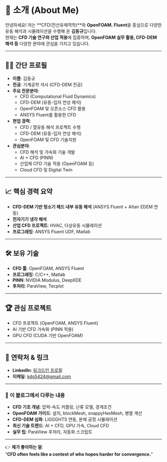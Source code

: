 # 👋 소개 (About Me)

안녕하세요! 저는 **CFD(전산유체역학)**와 **OpenFOAM**, **Fluent**을 중심으로 다양한 유동 해석과 시뮬레이션을 수행해 온 **김동규**입니다.  
현재는 **CFD 기술 연구와 산업 적용**에 집중하며, **OpenFOAM 실무 활용, CFD-DEM 해석 등** 다양한 분야에 관심을 가지고 있습니다.

---

## 🧑‍💻 **간단 프로필**
- **이름**: 김동규
- **전공**: 기계공학 석사 (CFD-DEM 전공)
- **주요 전문분야**:
  - CFD (Computational Fluid Dynamics)
  - CFD-DEM (유동-입자 연성 해석)
  - OpenFOAM 및 오픈소스 CFD 활용
  - ANSYS Fluent를 활용한 CFD
- **현업 경력**:  
  - CFD / 열유동 해석 프로젝트 수행
  - CFD-DEM (유동-입자 연성 해석)
  - OpenFOAM 및 CFD 기술지원
- **관심분야**:  
  - CFD 해석 및 가속화 기술 개발
  - AI + CFD (PINN)
  - 산업체 CFD 기술 적용 (OpenFOAM 등)
  - Cloud CFD 및 Digital Twin

---

## 📈 **핵심 경력 요약**
- **CFD-DEM 기반 청소기 헤드 내부 유동 해석** (ANSYS Fluent + Altair EDEM 연동)
- **전자기기 냉각 해석**
- **산업 CFD 프로젝트**: HVAC, 다상유동 시뮬레이션
- **프로그래밍**: ANSYS Fluent UDF, Matlab

---

## 🛠 **보유 기술**
- **CFD 툴**: OpenFOAM, ANSYS Fluent
- **프로그래밍**: C/C++, Matlab
- **PINN**: NVIDIA Modulus, DeepXDE
- **후처리**: ParaView, Tecplot

---

## 🏆 **관심 프로젝트**
- CFD 프로젝트 (OpenFOAM, ANSYS Fluent)
- AI 기반 CFD 가속화 (PINN 적용)
- GPU CFD (CUDA 기반 OpenFOAM)
---

## 🔗 **연락처 & 링크**
- **LinkedIn**: [링크드인 프로필](https://www.linkedin.com/in/donggyu-kim-072b51231/)
- **이메일**: kdg5424@gmail.com
---

### 📌 **이 블로그에서 다루는 내용**
- **CFD 기초 개념**: 압력-속도 커플링, 난류 모델, 경계조건
- **OpenFOAM 가이드**: 설치, blockMesh, snappyHexMesh, 병렬 계산
- **CFD-DEM 심화**: LIGGGHTS 연동, 분체 공정 시뮬레이션
- **최신 기술 트렌드**: AI + CFD, GPU 가속, Cloud CFD
- **실무 팁**: ParaView 후처리, 자동화 스크립트

---

👉 **제가 좋아하는 말**:  
“**CFD often feels like a contest of who hopes harder for convergence.**”  
